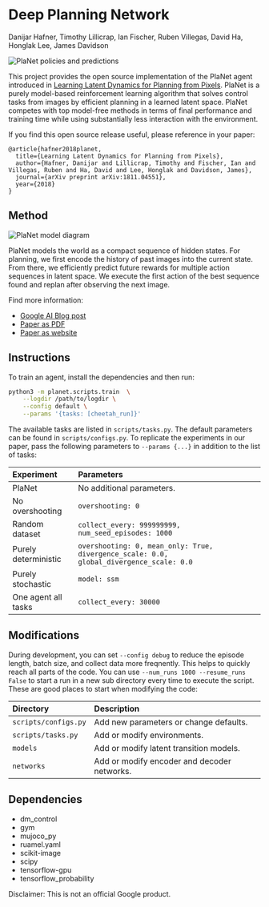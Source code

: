# Deep Planning Network

Danijar Hafner, Timothy Lillicrap, Ian Fischer, Ruben Villegas, David Ha, Honglak Lee, James Davidson

![PlaNet policies and predictions](https://imgur.com/UeeQIfo.gif)

This project provides the open source implementation of the PlaNet agent
introduced in [Learning Latent Dynamics for Planning from Pixels][paper].
PlaNet is a purely model-based reinforcement learning algorithm that solves
control tasks from images by efficient planning in a learned latent space.
PlaNet competes with top model-free methods in terms of final performance and
training time while using substantially less interaction with the environment.

If you find this open source release useful, please reference in your paper:

```
@article{hafner2018planet,
  title={Learning Latent Dynamics for Planning from Pixels},
  author={Hafner, Danijar and Lillicrap, Timothy and Fischer, Ian and Villegas, Ruben and Ha, David and Lee, Honglak and Davidson, James},
  journal={arXiv preprint arXiv:1811.04551},
  year={2018}
}
```

## Method

![PlaNet model diagram](https://i.imgur.com/fpvrAqw.png)

PlaNet models the world as a compact sequence of hidden states. For planning,
we first encode the history of past images into the current state. From there,
we efficiently predict future rewards for multiple action sequences in latent
space. We execute the first action of the best sequence found and replan after
observing the next image.

Find more information:

- [Google AI Blog post][blog]
- [Paper as PDF][paper]
- [Paper as website][website]

[blog]: https://ai.googleblog.com/2019/02/introducing-planet-deep-planning.html
[paper]: https://arxiv.org/pdf/1811.04551.pdf
[website]: https://planetrl.github.io/

## Instructions

To train an agent, install the dependencies and then run:

```sh
python3 -m planet.scripts.train  \
    --logdir /path/to/logdir \
    --config default \
    --params '{tasks: [cheetah_run]}'
```

The available tasks are listed in `scripts/tasks.py`. The default parameters
can be found in `scripts/configs.py`. To replicate the experiments in our
paper, pass the following parameters to `--params {...}` in addition to the
list of tasks:

| Experiment | Parameters |
| :--------- | :--------- |
| PlaNet | No additional parameters. |
| No overshooting | `overshooting: 0` |
| Random dataset | `collect_every: 999999999, num_seed_episodes: 1000` |
| Purely deterministic | `overshooting: 0, mean_only: True, divergence_scale: 0.0, global_divergence_scale: 0.0` |
| Purely stochastic | `model: ssm` |
| One agent all tasks | `collect_every: 30000` |

## Modifications

During development, you can set `--config debug` to reduce the episode length,
batch size, and collect data more freqnently. This helps to quickly reach all
parts of the code. You can use `--num_runs 1000 --resume_runs False` to start a
run in a new sub directory every time to execute the script. These are good
places to start when modifying the code:

| Directory | Description |
| :-------- | :---------- |
| `scripts/configs.py` | Add new parameters or change defaults. |
| `scripts/tasks.py` | Add or modify environments. |
| `models` | Add or modify latent transition models. |
| `networks` | Add or modify encoder and  decoder networks. |

## Dependencies

- dm_control
- gym
- mujoco_py
- ruamel.yaml
- scikit-image
- scipy
- tensorflow-gpu
- tensorflow_probability

Disclaimer: This is not an official Google product.

